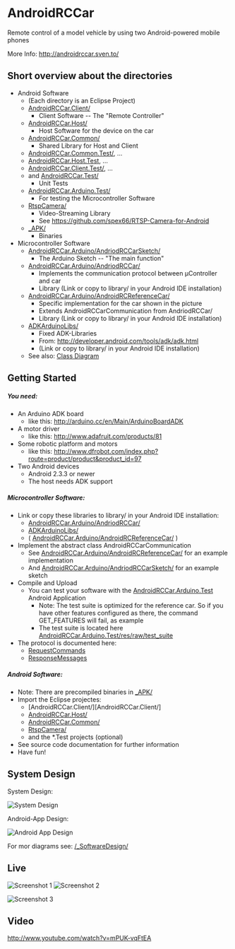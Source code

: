 AndroidRCCar
============

Remote control of a model vehicle by using two Android-powered mobile phones

More Info:
http://androidrccar.sven.to/

Short overview about the directories
-------
- Android Software
	- (Each directory is an Eclipse Project)
	- [AndroidRCCar.Client/](AndroidRCCar.Client/)
		- Client Software -- The "Remote Controller"
	- [AndroidRCCar.Host/](AndroidRCCar.Host/)
		- Host Software for the device on the car
	- [AndroidRCCar.Common/](AndroidRCCar.Common/)
		- Shared Library for Host and Client
	- [AndroidRCCar.Common.Test/](AndroidRCCar.Common.Test/), ...
	- [AndroidRCCar.Host.Test](/AndroidRCCar.Host.Test/), ...
	- [AndroidRCCar.Client.Test/](AndroidRCCar.Client.Test/), ...
	- and [AndroidRCCar.Test/](AndroidRCCar.Test/)
		- Unit Tests
	- [AndroidRCCar.Arduino.Test/](AndroidRCCar.Arduino.Test/)
		- For testing the Microcontroller Software
	- [RtspCamera/](RtspCamera/)
		- Video-Streaming Library
		- See https://github.com/spex66/RTSP-Camera-for-Android
	- [_APK/](_APK/)
		- Binaries
- Microcontroller Software
	- [AndroidRCCar.Arduino/AndriodRCCarSketch/](AndroidRCCar.Arduino/AndriodRCCarSketch/)
		- The Arduino Sketch -- "The main function"
	- [AndroidRCCar.Arduino/AndriodRCCar/](AndroidRCCar.Arduino/AndriodRCCar/)
		- Implements the communication protocol between µController and car
		- Library (Link or copy to library/ in your Android IDE installation)
	- [AndroidRCCar.Arduino/AndroidRCReferenceCar/](AndroidRCCar.Arduino/AndroidRCReferenceCar/)
		- Specific implementation for the car shown in the picture
		- Extends AndroidRCCarCommunication from AndriodRCCar/
		- Library (Link or copy to library/ in your Android IDE installation)
	- [ADKArduinoLibs/](ADKArduinoLibs/)
		- Fixed ADK-Libraries
		- From: http://developer.android.com/tools/adk/adk.html
		- (Link or copy to library/ in your Android IDE installation)
	- See also: [Class Diagram](/_SoftwareDesign/AndroidRCCarArduinoClass.pdf)

Getting Started
-------

##### You need:
- An Arduino ADK board
	- like this: http://arduino.cc/en/Main/ArduinoBoardADK
- A motor driver
	- like this: http://www.adafruit.com/products/81
- Some robotic platform and motors
	- like this: http://www.dfrobot.com/index.php?route=product/product&product_id=97
- Two Android devices
	- Android 2.3.3 or newer
	- The host needs ADK support
	
##### Microcontroller Software:
- Link or copy these libraries to library/ in your Android IDE installation:
	- [AndroidRCCar.Arduino/AndriodRCCar/](AndroidRCCar.Arduino/AndriodRCCar/)
	- [ADKArduinoLibs/](ADKArduinoLibs/)
	- ( [AndroidRCCar.Arduino/AndroidRCReferenceCar/](AndroidRCCar.Arduino/AndroidRCReferenceCar/) )
- Implement the abstract class AndroidRCCarCommunication
	- See [AndroidRCCar.Arduino/AndroidRCReferenceCar/](AndroidRCCar.Arduino/AndroidRCReferenceCar/) for an example implementation
	- And [AndroidRCCar.Arduino/AndriodRCCarSketch/](AndroidRCCar.Arduino/AndriodRCCarSketch/) for an example sketch
- Compile and Upload
	- You can test your software with the [AndroidRCCar.Arduino.Test](_APK/AndroidRCCar.Arduino.Test.apk) Android Application
		- Note: The test suite is optimized for the reference car. So if you have other features configured as there, the command GET_FEATURES will fail, as example
		- The test suite is located here [AndroidRCCar.Arduino.Test/res/raw/test_suite](AndroidRCCar.Arduino.Test/res/raw/test_suite)
- The protocol is documented here:
	- [RequestCommands](AndroidRCCar.Host/src/to/sven/androidrccar/host/accessorycommunication/model/RequestCommand.java)
	- [ResponseMessages](AndroidRCCar.Host/src/to/sven/androidrccar/host/accessorycommunication/model/ResponseMessage.java)
	
##### Android Software:
- Note: There are precompiled binaries in [_APK/](_APK/) 
- Import the Eclipse projectes:
	- [AndroidRCCar.Client/][AndroidRCCar.Client/]
	- [AndroidRCCar.Host/](AndroidRCCar.Host/)
	- [AndroidRCCar.Common/](AndroidRCCar.Common/)
	- [RtspCamera/](RtspCamera/)
	- and the *.Test projects (optional)
- See source code documentation for further information
- Have fun!

System Design
-------

System Design:

![System Design](http://androidrccar.sven.to/downloads/system.png)

Android-App Design:

![Android App Design](http://androidrccar.sven.to/downloads/architecture.png)


For mor diagrams see: [/_SoftwareDesign/](/_SoftwareDesign/)

Live
-------

![Screenshot 1](http://androidrccar.sven.to/style/images/top.jpg) ![Screenshot 2](http://androidrccar.sven.to/style/images/androidrccar.jpg)

![Screenshot 3](http://androidrccar.sven.to/style/images/ggle.jpg)

Video
-------

http://www.youtube.com/watch?v=mPUK-vqFtEA